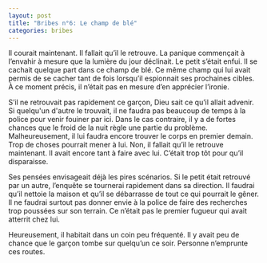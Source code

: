 ```yaml
---
layout: post
title: "Bribes n°6: Le champ de blé"
categories: bribes
---
```


Il courait maintenant. Il fallait qu’il le retrouve. La panique commençait à l’envahir à mesure que la lumière du jour déclinait. Le petit s’était enfui. Il se cachait quelque part dans ce champ de blé. Ce même champ qui lui avait permis de se cacher tant de fois lorsqu’il espionnait ses prochaines cibles. À ce moment précis, il n’était pas en mesure d’en apprécier l’ironie.

S’il ne retrouvait pas rapidement ce garçon, Dieu sait ce qu’il allait advenir. Si quelqu'un d'autre le trouvait, il ne faudra pas beaucoup de temps à la police pour venir fouiner par ici. Dans le cas contraire, il y a de fortes chances que le froid de la nuit règle une partie du problème. Malheureusement, il lui faudra encore trouver le corps en premier demain. Trop de choses pourrait mener à lui. Non, il fallait qu’il le retrouve maintenant. Il avait encore tant à faire avec lui. C’était trop tôt pour qu’il disparaisse.

Ses pensées envisageait déjà les pires scénarios. Si le petit était retrouvé par un autre, l’enquête se tournerai rapidement dans sa direction. Il faudrai qu’il nettoie la maison et qu’il se débarrasse de tout ce qui pourrait le gêner. Il ne faudrai surtout pas donner envie à la police de faire des recherches trop poussées sur son terrain. Ce n’était pas le premier fugueur qui avait atterrit chez lui.

Heureusement, il habitait dans un coin peu fréquenté. Il y avait peu de chance que le garçon tombe sur quelqu’un ce soir. Personne n’emprunte ces routes.